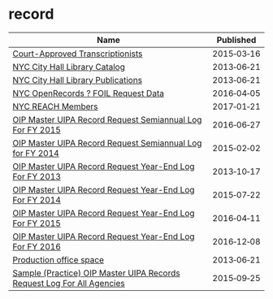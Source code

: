 # record

Name | Published
---- | ---------
[Court-Approved Transcriptionists](../datasets/bdjj-5xue.md) | 2015&#x2011;03&#x2011;16
[NYC City Hall Library Catalog](../datasets/gysc-yn4h.md) | 2013&#x2011;06&#x2011;21
[NYC City Hall Library Publications](../datasets/ei8e-zggc.md) | 2013&#x2011;06&#x2011;21
[NYC OpenRecords ? FOIL Request Data](../datasets/9m35-jch2.md) | 2016&#x2011;04&#x2011;05
[NYC REACH Members](../datasets/7btz-mnc8.md) | 2017&#x2011;01&#x2011;21
[OIP Master UIPA Record Request Semiannual Log For FY 2015](../datasets/mn4j-jmba.md) | 2016&#x2011;06&#x2011;27
[OIP Master UIPA Record Request Semiannual Log for FY 2014](../datasets/3ehz-vfp2.md) | 2015&#x2011;02&#x2011;02
[OIP Master UIPA Record Request Year-End Log For FY 2013](../datasets/7dxn-jvme.md) | 2013&#x2011;10&#x2011;17
[OIP Master UIPA Record Request Year-End Log For FY 2014](../datasets/2vfn-s87v.md) | 2015&#x2011;07&#x2011;22
[OIP Master UIPA Record Request Year-End Log For FY 2015](../datasets/gf4v-varx.md) | 2016&#x2011;04&#x2011;11
[OIP Master UIPA Record Request Year-End Log For FY 2016](../datasets/at3y-6tbt.md) | 2016&#x2011;12&#x2011;08
[Production office space](../datasets/bvna-6j7v.md) | 2013&#x2011;06&#x2011;21
[Sample (Practice) OIP Master UIPA Records Request Log For All Agencies](../datasets/c4r6-wq6h.md) | 2015&#x2011;09&#x2011;25

